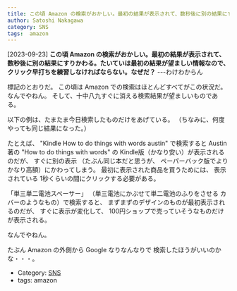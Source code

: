 ```yaml
---
title: この頃 Amazon の検索がおかしい。最初の結果が表示されて、数秒後に別の結果にすりかわる。たいていは最初の結果が望ましい情報なので、クリック早打ちを練習しなければならない。なぜだ？ ---わけわからん
author: Satoshi Nakagawa
category: SNS
tags:  amazon
---
```


[2023-09-23] **この頃 Amazon の検索がおかしい。最初の結果が表示されて、数秒後に別の結果にすりかわる。たいていは最初の結果が望ましい情報なので、クリック早打ちを練習しなければならない。なぜだ？**  ---わけわからん

 標記のとおりだ。
この頃は Amazon での検索はほとんどすべてがこの状況だ。
なんでやねん。
そして、十中八九すぐに消える検索結果が望ましいものである。

 以下の例は、たまたま今日検索したものだけをあげている。
（ちなみに、何度やっても同じ結果になった。）

 たとえば、
"Kindle How to do things with words austin"
で検索すると Austin 著の
"How to do things with words" の
Kindle版（かなり安い）が表示されるのだが、
すぐに別の表示
（たぶん同じ本だと思うが、
ペーパーバック版でよりかなり高額）にかわってしまう。
最初に表示された商品を買うためには、
表示されている 1秒くらいの間にクリックする必要がある。

 「単三単二電池スペーサー」
（単三電池にかぶせて単二電池のふりをさせる
カバーのようなもの）で検索すると、
まずまずのデザインのものが最初表示されるのだが、
すぐに表示が変化して、
100円ショップで売っていそうなものだけが表示される。

 なんでやねん。

 たぶん Amazon の外側から Google なりなんなりで
検索したほうがいいのかな・・・。

- Category: [SNS](https://merapano.github.io/categories.html#SNS)
- tags:  amazon
